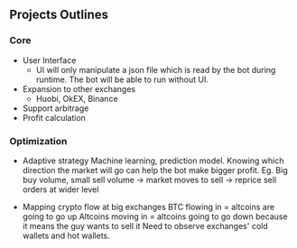 
## Projects Outlines
### Core
- User Interface
    - UI will only manipulate a json file which is read by the bot during runtime. The bot will be able to run without UI.
- Expansion to other exchanges
    - Huobi, OkEX, Binance
- Support arbitrage
- Profit calculation

### Optimization
- Adaptive strategy
    Machine learning, prediction model. Knowing which direction the market will go can help the bot make bigger profit.
    Eg. Big buy volume, small sell volume -> market moves to sell -> reprice sell orders at wider level

- Mapping crypto flow at big exchanges
    BTC flowing in = altcoins are going to go up
    Altcoins moving in = altcoins going to go down because it means the guy wants to sell it
    Need to observe exchanges' cold wallets and hot wallets.
